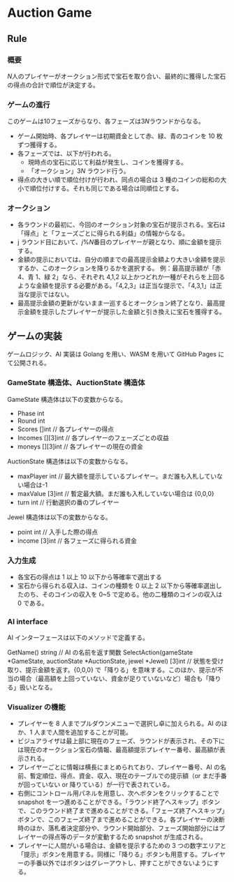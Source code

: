 # Auction Game

## Rule

### 概要

$N$人のプレイヤーがオークション形式で宝石を取り合い、最終的に獲得した宝石の得点の合計で順位が決定する。

### ゲームの進行

このゲームは$10$フェーズからなり、各フェーズは$3N$ラウンドからなる。

- ゲーム開始時、各プレイヤーは初期資金として赤、緑、青のコインを 10 枚ずつ獲得する。
- 各フェーズでは、以下が行われる。
  - 現時点の宝石に応じて利益が発生し、コインを獲得する。
  - 「オークション」$3N$ ラウンド行う。
- 得点の大きい順で順位付けが行われ、同点の場合は 3 種のコインの総和の大小で順位付けする。それも同じである場合は同順位とする。

### オークション

- 各ラウンドの最初に、今回のオークション対象の宝石が提示される。宝石は「得点」と「フェーズごとに得られる利益」の情報からなる。
- j ラウンド目において、$j\%N$番目のプレイヤーが親となり、順に金額を提示する。
- 金額の提示においては、自分の順までの最高提示金額より大きい金額を提示するか、このオークションを降りるかを選択する。
  例：最高提示額が「赤 4、青 1、緑 2」なら、それぞれ 4,1,2 以上かつどれか一種がそれらを上回るような金額を提示する必要がある。「4,2,3」は正当な提示で、「4,3,1」は正当な提示ではない。
- 最高提示金額の更新がないまま一巡するとオークション終了となり、最高提示金額を提示したプレイヤーが提示した金額と引き換えに宝石を獲得する。

## ゲームの実装

ゲームロジック、AI 実装は Golang を用い、WASM を用いて GitHub Pages にて公開される。

### GameState 構造体、AuctionState 構造体

GameState 構造体は以下の変数からなる。

- Phase int
- Round int
- Scores []int // 各プレイヤーの得点
- Incomes [][3]int // 各プレイヤーのフェーズごとの収益
- moneys [][3]int // 各プレイヤーの現在の資金

AuctionState 構造体は以下の変数からなる。

- maxPlayer int // 最大額を提示しているプレイヤー。まだ誰も入札していない場合は-1
- maxValue [3]int // 暫定最大額。まだ誰も入札していない場合は {0,0,0}
- turn int // 行動選択の番のプレイヤー

Jewel 構造体は以下の変数からなる。

- point int // 入手した際の得点
- income [3]int // 各フェーズに得られる資金

### 入力生成

- 各宝石の得点は 1 以上 10 以下から等確率で選出する
- 宝石から得られる収入は、コインの種類を 0 以上 2 以下から等確率選出したのち、そのコインの収入を 0~5 で定める。他の二種類のコインの収入は 0 である。

### AI interface

AI インターフェースは以下のメソッドで定義する。

GetName() string // AI の名前を返す関数
SelectAction(gameState *GameState, auctionState *AuctionState, jewel \*Jewel) [3]int // 状態を受け取り、提示金額を返す。{0,0,0} で「降りる」を意味する。このほか、提示が不当の場合（最高額を上回っていない、資金が足りていないなど）場合も「降りる」扱いとなる。

### Visualizer の機能

- プレイヤーを 8 人までプルダウンメニューで選択し卓に加えられる。AI のほか、1 人まで人間を追加することが可能。
- ビジュアライザは最上部に現在のフェーズ、ラウンドが表示され、その下には現在のオークション宝石の情報、最高額提示プレイヤー番号、最高額が表示される。
- プレイヤーごとに情報は横長にまとめられており、プレイヤー番号、AI の名前、暫定順位、得点、資金、収入、現在のテーブルでの提示額（or まだ手番が回っていない or 降りている）が一行で表されている。
- 右側にコントロール用パネルを用意し、次へボタンをクリックすることで snapshot を一つ進めることができる。「ラウンド終了へスキップ」ボタンで、このラウンド終了まで進めることができる。「フェーズ終了へスキップ」ボタンで、このフェーズ終了まで進めることができる。各プレイヤーの決断時のほか、落札者決定部分や、ラウンド開始部分、フェーズ開始部分にはプレイヤーの得点等のデータが変動するため snapshot が生成される。
- プレイヤーに人間がいる場合は、金額を提示するための 3 つの数字エリアと「提示」ボタンを用意する。同様に「降りる」ボタンも用意する。プレイヤーの手番以外ではボタンはグレーアウトし、押すことができないようにする。

